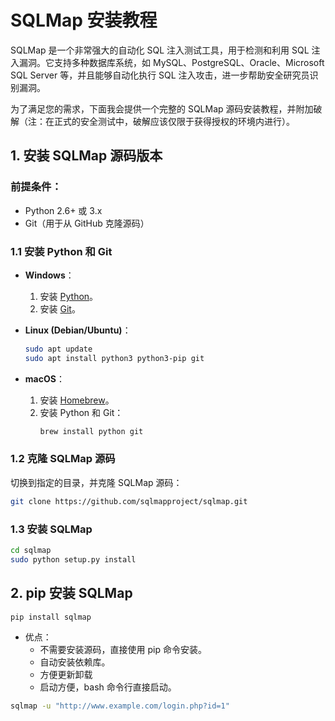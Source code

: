 # SQLMap 安装教程

SQLMap 是一个非常强大的自动化 SQL 注入测试工具，用于检测和利用 SQL 注入漏洞。它支持多种数据库系统，如 MySQL、PostgreSQL、Oracle、Microsoft SQL Server 等，并且能够自动化执行 SQL 注入攻击，进一步帮助安全研究员识别漏洞。

为了满足您的需求，下面我会提供一个完整的 SQLMap 源码安装教程，并附加破解（注：在正式的安全测试中，破解应该仅限于获得授权的环境内进行）。

## 1. 安装 SQLMap 源码版本

### 前提条件：

* Python 2.6+ 或 3.x
* Git（用于从 GitHub 克隆源码）

### 1.1 安装 Python 和 Git

* **Windows**：
  1. 安装 [Python](https://www.python.org/downloads/)。
  2. 安装 [Git](https://git-scm.com/downloads)。

* **Linux (Debian/Ubuntu)**：
  ```bash
  sudo apt update
  sudo apt install python3 python3-pip git
* **macOS**：
  1. 安装 [Homebrew](https://brew.sh/)。
  2. 安装 Python 和 Git：
     ```bash
     brew install python git
     ```

### 1.2 克隆 SQLMap 源码
切换到指定的目录，并克隆 SQLMap 源码：

```bash
git clone https://github.com/sqlmapproject/sqlmap.git
```

### 1.3 安装 SQLMap

```bash
cd sqlmap
sudo python setup.py install
```

## 2. pip 安装 SQLMap

```bash
pip install sqlmap
```

- 优点：
  - 不需要安装源码，直接使用 pip 命令安装。
  - 自动安装依赖库。
  - 方便更新卸载
  - 启动方便，bash 命令行直接启动。
```bash
sqlmap -u "http://www.example.com/login.php?id=1" 
```



